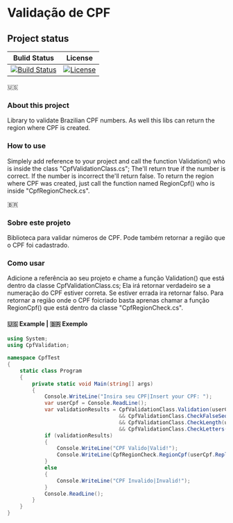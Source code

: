 Validação de CPF
================

## Project status
Bulid Status|License|
------------|-------|
[![Build Status](https://travis-ci.org/luca16s/Validacao-de-CPF.svg?branch=master)](https://travis-ci.org/luca16s/Validacao-de-CPF) | [![License](https://img.shields.io/badge/LICENSE-MIT-orange.svg)]() |

:us:
### About this project
Library to validate Brazilian CPF numbers.
As well this libs can return the region where CPF is created.

### How to use
Simplely add reference to your project and call the function Validation() who is inside the class "CpfValidationClass.cs";
The'll return true if the number is correct. If the number is incorrect the'll return false.
To return the region where CPF was created, just call the function named RegionCpf() who is inside "CpfRegionCheck.cs".

<span>&#x1f1e7;&#x1f1f7;</span>
### Sobre este projeto
Biblioteca para validar números de CPF.
Pode também retornar a região que o CPF foi cadastrado.

### Como usar
Adicione a referência ao seu projeto e chame a função Validation() que está dentro da classe CpfValidationClass.cs;
Ela irá retornar verdadeiro se a numeração do CPF estiver correta. Se estiver errada ira retornar falso.
Para retornar a região onde o CPF foicriado basta aprenas chamar a função RegionCpf() que está dentro da classe "CpfRegionCheck.cs".

#### :us: Example | <span>&#x1f1e7;&#x1f1f7;</span> Exemplo

```csharp
using System;
using CpfValidation;

namespace CpfTest
{
    static class Program
    {
        private static void Main(string[] args)
        {
            Console.WriteLine("Insira seu CPF|Insert your CPF: ");
            var userCpf = Console.ReadLine();
            var validationResults = CpfValidationClass.Validation(userCpf.Replace("-", "").Replace(".", ""))
                                    && CpfValidationClass.CheckFalseSequences(userCpf.Replace("-", "").Replace(".", ""))
                                    && CpfValidationClass.CheckLength(userCpf.Replace("-", "").Replace(".", ""))
                                    && CpfValidationClass.CheckLetters(userCpf.Replace("-", "").Replace(".", ""));
            if (validationResults)
            {
                Console.WriteLine("CPF Valido|Valid!");
                Console.WriteLine(CpfRegionCheck.RegionCpf(userCpf.Replace("-", "").Replace(".", "")));
            }
            else
            {
                Console.WriteLine("CPF Invalido|Invalid!");
            }
            Console.ReadLine();
        }
    }
}
```
